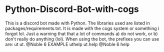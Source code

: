 # Python-Discord-Bot-with-cogs



This is a discord bot made with Python. The libraries used are listed in packages/requirements.txt. It is made with the cogs system or something i forgot lol.
Just a warning that that a lot of commands a) do not work, or b) don't really do anything (lol). When using the bot, the prefixes you can use are:
ut
ut.
@Noble 6
EXAMPLE
uthelp
ut.help
@Noble 6 help
